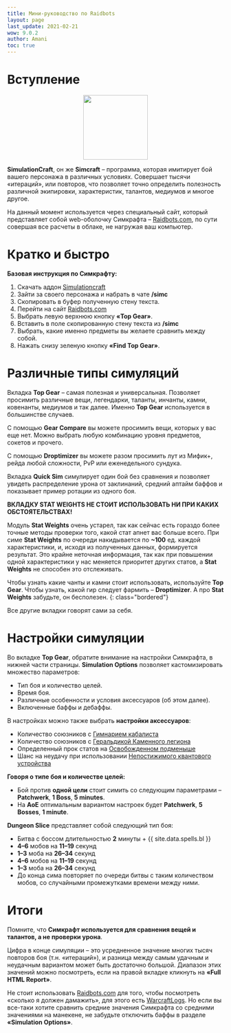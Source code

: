 ```yaml
---
title: Мини-руководство по Raidbots
layout: page
last_update: 2021-02-21
wow: 9.0.2
author: Amani
toc: true
---
```


# Вступление
<p align="center">
<img src="https://media.discordapp.net/attachments/780380654349189167/812820291750592572/pohESfYc_400x400.png" width=150x> 
</p>

**SimulationCraft**, он же **Simcraft** – программа, которая имитирует бой вашего персонажа в различных условиях. Совершает тысячи «итераций», или повторов, что позволяет точно определить полезность различной экипировки, характеристик, талантов, медиумов и многое другое. 

На данный момент используется через специальный сайт, который представляет собой web-оболочку Симкрафта – [Raidbots.com](https://www.raidbots.com/simbot), по сути совершая все расчеты в облаке, не нагружая ваш компьютер.

# Кратко и быстро

**Базовая инструкция по Симкрафту:**

1. Скачать аддон [Simulationcraft](https://www.curseforge.com/wow/addons/simulationcraft/download)
2. Зайти за своего персонажа и набрать в чате **/simc**
3. Скопировать в буфер полученную стену текста. 
4. Перейти на сайт [Raidbots.com](https://www.raidbots.com/simbot)
5. Выбрать левую верхнюю кнопку **«Top Gear»**.
6. Вставить в поле скопированную стену текста из **/simc** 
7. Выбрать, какие именно предметы вы желаете сравнить между собой. 
8. Нажать снизу зеленую кнопку **«Find Top Gear»**.

# Различные типы симуляций

Вкладка **Top Gear** – самая полезная и универсальная. Позволяет просимить различные вещи, легендарки, таланты, инчанты, камни, ковенанты, медиумов и так далее. Именно **Top Gear** используется в большинстве случаев.

С помощью **Gear Compare** вы можете просимить вещи, которых у вас еще нет. Можно выбрать любую комбинацию уровня предметов, сокетов и прочего.

С помощью **Droptimizer** вы можете разом просимить лут из Мифик+, рейда любой сложности, PvP или еженедельного сундука. 

Вкладка **Quick Sim** симулирует один бой без сравнения и позволяет увидеть распределение урона от заклинаний, средний аптайм баффов и показывает пример ротации из одного боя.

**ВКЛАДКУ STAT WEIGHTS НЕ СТОИТ ИСПОЛЬЗОВАТЬ НИ ПРИ КАКИХ ОБСТОЯТЕЛЬСТВАХ!**

Модуль **Stat Weights** очень устарел, так как сейчас есть гораздо более точные методы проверки того, какой стат апнет вас больше всего. При симе **Stat Weights** по очереди накидывается по **~100** ед. каждой характеристики, и, исходя из полученных данных, формируется результат. Это крайне неточная информация, так как при повышении одной характеристики у нас меняется приоритет других статов, а **Stat Weights** не способен это отслеживать.

Чтобы узнать какие чанты и камни стоит использовать, используйте **Top Gear**. Чтобы узнать, какой гир следует фармить – **Droptimizer**. А про **Stat Weights** забудьте, он бесполезен.
{: class="bordered"}

Все другие вкладки говорят сами за себя.

# Настройки симуляции

Во вкладке **Top Gear**, обратите внимание на настройки Симкрафта, в нижней части страницы. **Simulation Options** позволяет кастомизировать множество параметров:

* Тип боя и количество целей.
* Время боя.
* Различные особенности и условия аксессуаров (об этом далее).
* Включенные баффы и дебаффы.

В настройках можно также выбрать **настройки аксессуаров**:

* Количество союзников с [Гимнарием кабалиста](https://ru.wowhead.com/item=184028/)
* Количество союзников с [Геральдикой Каменного легиона](https://ru.wowhead.com/item=184027)
* Определенный прок статов на [Освобожденном подменыше](https://ru.wowhead.com/spell=330080)
* Шанс на неудачу при использовании [Непостижимого квантового устройства](https://ru.wowhead.com/item=179350)

**Говоря о типе боя и количестве целей:**

* Бой против **одной цели** стоит симить со следующим параметрами – **Patchwerk**, **1 Boss**, **5 minutes**.
* На **АоЕ** оптимальным вариантом настроек будет **Patchwerk**, **5 Bosses**, **1 minute**. 

**Dungeon Slice** представляет собой следующий тип боя:

* Битва с боссом длительностью **2** минуты + {{ site.data.spells.bl }}
* **4–6** мобов на **11–19** секунд
* **1–3** моба на **26–34** секунд
* **4–6** мобов на **11–19** секунд
* **1–3** моба на **26–34** секунд
* До конца сима повторяет по очереди битвы с таким количеством мобов, со случайными промежутками времени между ними.

# Итоги

Помните, что **Симкрафт используется для сравнения вещей и талантов, а не проверки урона**.

Цифра в конце симуляции – это усредненное значение многих тысяч повторов боя (т.н. «итераций»), и разница между самым удачным и неудачным вариантом может быть достаточно большой. Диапазон этих значений можно посмотреть, если на правой вкладке кликнуть на **«Full HTML Report»**. 

Не стоит использовать [Raidbots.com](https://www.raidbots.com/simbot) для того, чтобы посмотреть «сколько я должен дамажить», для этого есть [WarcraftLogs](https://www.warcraftlogs.com/). Но если вы все-таки хотите сравнить средние значения Симкрафта со средними значениями на манекене, не забудьте отключить баффы в разделе **«Simulation Options»**.
